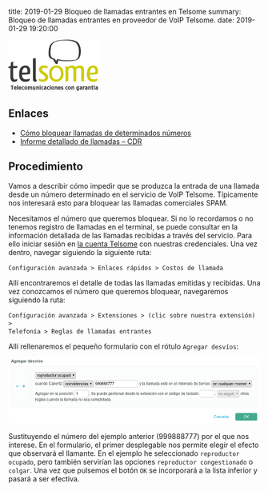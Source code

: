 title: 2019-01-29 Bloqueo de llamadas entrantes en Telsome
summary: Bloqueo de llamadas entrantes en proveedor de VoIP Telsome.
date: 2019-01-29 19:20:00

![Telsome Logo](/images/posts/telsome.png)

## Enlaces

* [Cómo bloquear llamadas de determinados números](https://blog.telsome.es/manuales/telefonia-ip/bloquear-llamadas-determinados-numeros/)
* [Informe detallado de llamadas – CDR](https://blog.telsome.es/manuales/telefonia-ip/informe-detallado-llamadas-cdr/)

## Procedimiento

Vamos a describir cómo impedir que se produzca la entrada de una llamada desde un número determinado en el servicio de VoIP Telsome. Típicamente nos interesará esto para bloquear las llamadas comerciales SPAM.

Necesitamos el número que queremos bloquear. Si no lo recordamos o no tenemos registro de llamadas en el terminal, se puede consultar en la información detallada de las llamadas recibidas a través del servicio. Para ello iniciar sesión en [la cuenta Telsome](https://www.telsome.es/mi-cuenta.html) con nuestras credenciales. Una vez dentro, navegar siguiendo la siguiente ruta:

```
Configuración avanzada > Enlaces rápidos > Costos de llamada
```

Allí encontraremos el detalle de todas las llamadas emitidas y recibidas. Una vez conozcamos el número que queremos bloquear, navegaremos siguiendo la ruta:

```
Configuración avanzada > Extensiones > (clic sobre nuestra extensión) >
Telefonía > Reglas de llamadas entrantes
```

Allí rellenaremos el pequeño formulario con el rótulo `Agregar desvíos`:

![Telsome Bloqueo](/images/posts/telsome-bloqueo.png)

Sustituyendo el número del ejemplo anterior (999888777) por el que nos interese. En el formulario, el primer desplegable nos permite elegir el efecto que observará el llamante. En el ejemplo he seleccionado `reproductor ocupado`, pero también servirían las opciones `reproductor congestionado` o `colgar`. Una vez que pulsemos el botón `OK` se incorporará a la lista inferior y pasará a ser efectiva.
